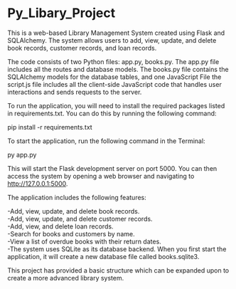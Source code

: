 # Py_Libary_Project
This is a web-based Library Management System created using Flask and SQLAlchemy. The system allows users to add, view, update, and delete book records, customer records, and loan records.

The code consists of two Python files: app.py, books.py. The app.py file includes all the routes and database models. The books.py file contains the SQLAlchemy models for the database tables, and one JavaScript File the script.js file includes all the client-side JavaScript code that handles user interactions and sends requests to the server.

To run the application, you will need to install the required packages listed in requirements.txt. You can do this by running the following command:

pip install -r requirements.txt

To start the application, run the following command in the Terminal:

py app.py

This will start the Flask development server on port 5000. You can then access the system by opening a web browser and navigating to http://127.0.0.1:5000.

The application includes the following features:

-Add, view, update, and delete book records.  
-Add, view, update, and delete customer records.  
-Add, view, and delete loan records.  
-Search for books and customers by name.  
-View a list of overdue books with their return dates.  
-The system uses SQLite as its database backend. When you first start the application, it will create a new database file called books.sqlite3.

This project has provided a basic structure which can be expanded upon to create a more advanced library system.
